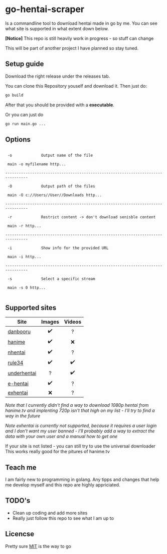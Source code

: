 # go-hentai-scraper

Is a commandline tool to download hentai made in go by me. You can see what site is supported in what extent down below.

**[Notice]** This repo is still heavily work in progress - so stuff can change

This will be part of another project I have planned so stay tuned.

## Setup guide

Download the right release under the releases tab.

You can clone this Repository youself and download it. Then just do:

```bash
go build
```

After that you should be provided with a **executable**.

Or you can just do

```bash
go run main.go ...
```

## Options

```console

 -o             Output name of the file

 main -o myfilename http...

--------------------------------------------------------------------------------

 -O             Output path of the files

 main -O c://Users//User//Downloads http...

--------------------------------------------------------------------------------

 -r             Restrict content -> don't download senisble content

 main -r http...

--------------------------------------------------------------------------------

 -i             Show info for the provided URL

 main -i http...

--------------------------------------------------------------------------------

 -s             Select a specific stream

 main -s 0 http...


```

## Supported sites

| Site                                                             | Images             | Videos           |
| -----------------------------------------------------------------|:------------------:|:----------------:|
| [danbooru](https://danbooru.donmai.us)                           | :heavy_check_mark: |        ?         |
| [hanime](https://hanime.tv)                                      | :heavy_check_mark: |       :x:        |
| [nhentai](https://nhentai.net)                                   | :heavy_check_mark: |        ?         |
| [rule34](https://rule34.paheal.net)                              | :heavy_check_mark: |:heavy_check_mark:|
| [underhentai](https://underhentai.net)                           |         ?          |:heavy_check_mark:|
| [e-hentai](http://e-hentai.org/)                                 | :heavy_check_mark: |        ?         |
| [exhentai](https://exhentai.org)                                 |        :x:         |        ?         |

*Note that I currently didn't find a way to download 1080p hentai from hanime.tv and implenting 720p isn't that high on my list - I'll try to find a way in the future*  

*Note exhentai is currently not supported, because it requires a user login and I don't want my user banned - I'll probably add a way to extract the data with your own user and a manual how to get one*

If your site is not listed - you can still try to use the universal downloader
This works really good for the pitures of hanime.tv

## Teach me

I am fairly new to programming in golang. Any tipps and changes that help me develop myself and this repo are highly appriciated.

## TODO's

- Clean up coding and add more sites
- Really just follow this repo to see what I am up to

## Licencse

Pretty sure [MIT](LICENSE) is the way to go
